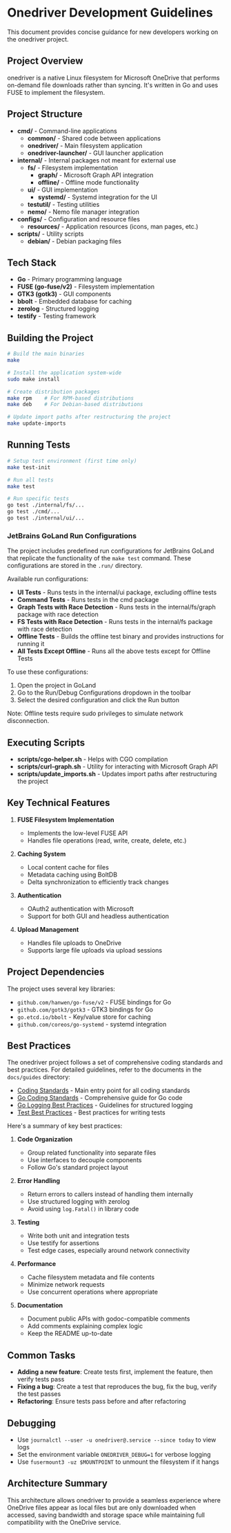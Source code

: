 # Onedriver Development Guidelines

This document provides concise guidance for new developers working on the onedriver project.

## Project Overview

onedriver is a native Linux filesystem for Microsoft OneDrive that performs on-demand file downloads rather than syncing. It's written in Go and uses FUSE to implement the filesystem.

## Project Structure

- **cmd/** - Command-line applications
  - **common/** - Shared code between applications
  - **onedriver/** - Main filesystem application
  - **onedriver-launcher/** - GUI launcher application
- **internal/** - Internal packages not meant for external use
  - **fs/** - Filesystem implementation
    - **graph/** - Microsoft Graph API integration
    - **offline/** - Offline mode functionality
  - **ui/** - GUI implementation
    - **systemd/** - Systemd integration for the UI
  - **testutil/** - Testing utilities
  - **nemo/** - Nemo file manager integration
- **configs/** - Configuration and resource files
  - **resources/** - Application resources (icons, man pages, etc.)
- **scripts/** - Utility scripts
  - **debian/** - Debian packaging files

## Tech Stack

- **Go** - Primary programming language
- **FUSE (go-fuse/v2)** - Filesystem implementation
- **GTK3 (gotk3)** - GUI components
- **bbolt** - Embedded database for caching
- **zerolog** - Structured logging
- **testify** - Testing framework

## Building the Project

```bash
# Build the main binaries
make

# Install the application system-wide
sudo make install

# Create distribution packages
make rpm    # For RPM-based distributions
make deb    # For Debian-based distributions

# Update import paths after restructuring the project
make update-imports
```

## Running Tests

```bash
# Setup test environment (first time only)
make test-init

# Run all tests
make test

# Run specific tests
go test ./internal/fs/...
go test ./cmd/...
go test ./internal/ui/...
```

### JetBrains GoLand Run Configurations

The project includes predefined run configurations for JetBrains GoLand that replicate the functionality of the `make test` command. These configurations are stored in the `.run/` directory.

Available run configurations:
- **UI Tests** - Runs tests in the internal/ui package, excluding offline tests
- **Command Tests** - Runs tests in the cmd package
- **Graph Tests with Race Detection** - Runs tests in the internal/fs/graph package with race detection
- **FS Tests with Race Detection** - Runs tests in the internal/fs package with race detection
- **Offline Tests** - Builds the offline test binary and provides instructions for running it
- **All Tests Except Offline** - Runs all the above tests except for Offline Tests

To use these configurations:
1. Open the project in GoLand
2. Go to the Run/Debug Configurations dropdown in the toolbar
3. Select the desired configuration and click the Run button

Note: Offline tests require sudo privileges to simulate network disconnection.

## Executing Scripts

- **scripts/cgo-helper.sh** - Helps with CGO compilation
- **scripts/curl-graph.sh** - Utility for interacting with Microsoft Graph API
- **scripts/update_imports.sh** - Updates import paths after restructuring the project

## Key Technical Features

1. **FUSE Filesystem Implementation**
   - Implements the low-level FUSE API
   - Handles file operations (read, write, create, delete, etc.)

2. **Caching System**
   - Local content cache for files
   - Metadata caching using BoltDB
   - Delta synchronization to efficiently track changes

3. **Authentication**
   - OAuth2 authentication with Microsoft
   - Support for both GUI and headless authentication

4. **Upload Management**
   - Handles file uploads to OneDrive
   - Supports large file uploads via upload sessions

## Project Dependencies

The project uses several key libraries:
- `github.com/hanwen/go-fuse/v2` - FUSE bindings for Go
- `github.com/gotk3/gotk3` - GTK3 bindings for Go
- `go.etcd.io/bbolt` - Key/value store for caching
- `github.com/coreos/go-systemd` - systemd integration

## Best Practices

The onedriver project follows a set of comprehensive coding standards and best practices. For detailed guidelines, refer to the documents in the `docs/guides` directory:

- [Coding Standards](guides/coding-standards.md) - Main entry point for all coding standards
- [Go Coding Standards](guides/coding-standards.md#go-standards) - Comprehensive guide for Go code
- [Go Logging Best Practices](guides/logging-guidelines.md) - Guidelines for structured logging
- [Test Best Practices](guides/test-guidelines.md) - Best practices for writing tests

Here's a summary of key best practices:

1. **Code Organization**
   - Group related functionality into separate files
   - Use interfaces to decouple components
   - Follow Go's standard project layout

2. **Error Handling**
   - Return errors to callers instead of handling them internally
   - Use structured logging with zerolog
   - Avoid using `log.Fatal()` in library code

3. **Testing**
   - Write both unit and integration tests
   - Use testify for assertions
   - Test edge cases, especially around network connectivity

4. **Performance**
   - Cache filesystem metadata and file contents
   - Minimize network requests
   - Use concurrent operations where appropriate

5. **Documentation**
   - Document public APIs with godoc-compatible comments
   - Add comments explaining complex logic
   - Keep the README up-to-date

## Common Tasks

- **Adding a new feature**: Create tests first, implement the feature, then verify tests pass
- **Fixing a bug**: Create a test that reproduces the bug, fix the bug, verify the test passes
- **Refactoring**: Ensure tests pass before and after refactoring

## Debugging

- Use `journalctl --user -u onedriver@.service --since today` to view logs
- Set the environment variable `ONEDRIVER_DEBUG=1` for verbose logging
- Use `fusermount3 -uz $MOUNTPOINT` to unmount the filesystem if it hangs

## Architecture Summary

This architecture allows onedriver to provide a seamless experience where OneDrive files appear as local files but are only downloaded when accessed, saving bandwidth and storage space while maintaining full compatibility with the OneDrive service.
